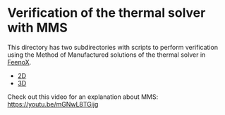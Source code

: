 # Verification of the thermal solver with MMS

This directory has two subdirectories with scripts to perform verification using the Method of Manufactured solutions of the thermal solver in [FeenoX](https://www.seamplex.com/feenox).

 * [2D](2d)
 * [3D](3d)

Check out this video for an explanation about MMS: <https://youtu.be/mGNwL8TGijg>
